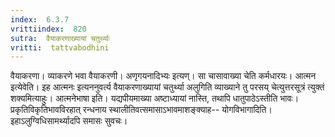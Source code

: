 ```yaml
---
index:  6.3.7
vrittiindex:  820
sutra:  वैयाकरणाख्यायां चतुर्थ्याः
vritti:  tattvabodhini 
---
```


वैयाकरणा। व्याकरणे भवा वैयाकरणी। अणृगयनादिभ्यः इत्यण्। सा चासावाख्या चेति कर्मधारयः। आत्मन इत्येवेति। इह आत्मनः इत्यननुवर्त्य वैयाकरणाख्यायां चतुर्थ्या अलुगिति व्याख्याने तु परसय् चेत्युत्तरसूत्रं त्युक्तं शक्यमित्याहुः। आत्मनेभाषा इति। यद्यपीयमाख्या अष्टाध्यायां नास्ति, तथापि धातुपाठेऽस्तीति भावः। प्रकृतिविकृतिभावविरहात् रन्धनाय स्थालीतिवत्समासाऽभावमाशङ्क्याह-- योगविभागादिति। इहाऽलुग्विधिसामर्थ्यादपि समासः सुवचः।

